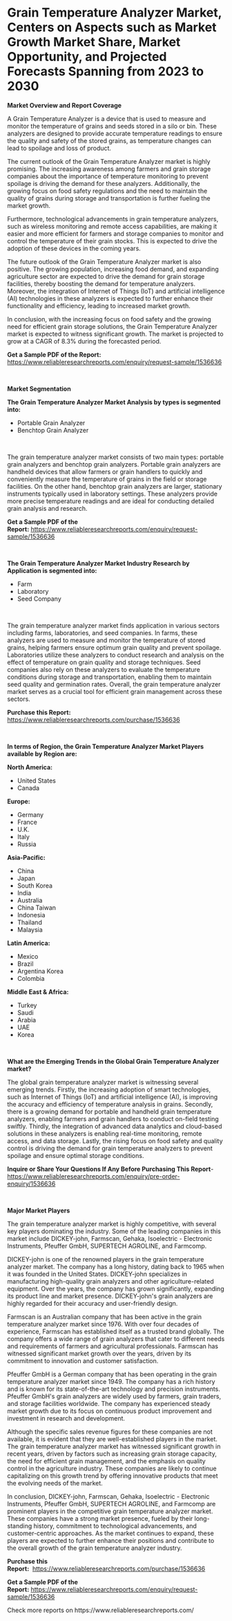 <p><h1>Grain Temperature Analyzer Market, Centers on Aspects such as Market Growth Market Share, Market Opportunity, and Projected Forecasts Spanning from 2023 to 2030</h1></p><p><strong>Market Overview and Report Coverage</strong></p>
<p><p>A Grain Temperature Analyzer is a device that is used to measure and monitor the temperature of grains and seeds stored in a silo or bin. These analyzers are designed to provide accurate temperature readings to ensure the quality and safety of the stored grains, as temperature changes can lead to spoilage and loss of product.</p><p>The current outlook of the Grain Temperature Analyzer market is highly promising. The increasing awareness among farmers and grain storage companies about the importance of temperature monitoring to prevent spoilage is driving the demand for these analyzers. Additionally, the growing focus on food safety regulations and the need to maintain the quality of grains during storage and transportation is further fueling the market growth.</p><p>Furthermore, technological advancements in grain temperature analyzers, such as wireless monitoring and remote access capabilities, are making it easier and more efficient for farmers and storage companies to monitor and control the temperature of their grain stocks. This is expected to drive the adoption of these devices in the coming years.</p><p>The future outlook of the Grain Temperature Analyzer market is also positive. The growing population, increasing food demand, and expanding agriculture sector are expected to drive the demand for grain storage facilities, thereby boosting the demand for temperature analyzers. Moreover, the integration of Internet of Things (IoT) and artificial intelligence (AI) technologies in these analyzers is expected to further enhance their functionality and efficiency, leading to increased market growth.</p><p>In conclusion, with the increasing focus on food safety and the growing need for efficient grain storage solutions, the Grain Temperature Analyzer market is expected to witness significant growth. The market is projected to grow at a CAGR of 8.3% during the forecasted period.</p></p>
<p><strong>Get a Sample PDF of the Report:</strong> <a href="https://www.reliableresearchreports.com/enquiry/request-sample/1536636">https://www.reliableresearchreports.com/enquiry/request-sample/1536636</a></p>
<p>&nbsp;</p>
<p><strong>Market Segmentation</strong></p>
<p><strong>The Grain Temperature Analyzer Market Analysis by types is segmented into:</strong></p>
<p><ul><li>Portable Grain Analyzer</li><li>Benchtop Grain Analyzer</li></ul></p>
<p>&nbsp;</p>
<p><p>The grain temperature analyzer market consists of two main types: portable grain analyzers and benchtop grain analyzers. Portable grain analyzers are handheld devices that allow farmers or grain handlers to quickly and conveniently measure the temperature of grains in the field or storage facilities. On the other hand, benchtop grain analyzers are larger, stationary instruments typically used in laboratory settings. These analyzers provide more precise temperature readings and are ideal for conducting detailed grain analysis and research.</p></p>
<p><strong>Get a Sample PDF of the Report:</strong>&nbsp;<a href="https://www.reliableresearchreports.com/enquiry/request-sample/1536636">https://www.reliableresearchreports.com/enquiry/request-sample/1536636</a></p>
<p>&nbsp;</p>
<p><strong>The Grain Temperature Analyzer Market Industry Research by Application is segmented into:</strong></p>
<p><ul><li>Farm</li><li>Laboratory</li><li>Seed Company</li></ul></p>
<p>&nbsp;</p>
<p><p>The grain temperature analyzer market finds application in various sectors including farms, laboratories, and seed companies. In farms, these analyzers are used to measure and monitor the temperature of stored grains, helping farmers ensure optimum grain quality and prevent spoilage. Laboratories utilize these analyzers to conduct research and analysis on the effect of temperature on grain quality and storage techniques. Seed companies also rely on these analyzers to evaluate the temperature conditions during storage and transportation, enabling them to maintain seed quality and germination rates. Overall, the grain temperature analyzer market serves as a crucial tool for efficient grain management across these sectors.</p></p>
<p><strong>Purchase this Report:</strong>&nbsp; <a href="https://www.reliableresearchreports.com/purchase/1536636">https://www.reliableresearchreports.com/purchase/1536636</a></p>
<p>&nbsp;</p>
<p><strong>In terms of Region, the Grain Temperature Analyzer Market Players available by Region are:</strong></p>
<p>
    <p> <strong> North America: </strong>
        <ul>
            <li>United States</li>
            <li>Canada</li>
        </ul>
        </p> 
    <p> <strong> Europe: </strong>
        <ul>
            <li>Germany</li>
            <li>France</li>
            <li>U.K.</li>
            <li>Italy</li>
            <li>Russia</li>
        </ul>
        </p> 
    <p> <strong> Asia-Pacific: </strong>
        <ul>
            <li>China</li>
            <li>Japan</li>
            <li>South Korea</li>
            <li>India</li>
            <li>Australia</li>
            <li>China Taiwan</li>
            <li>Indonesia</li>
            <li>Thailand</li>
            <li>Malaysia</li>
        </ul>
        </p> 
    <p> <strong> Latin America: </strong>
        <ul>
            <li>Mexico</li>
            <li>Brazil</li>
            <li>Argentina Korea</li>
            <li>Colombia</li>
        </ul>
        </p> 
    <p> <strong> Middle East & Africa: </strong>
        <ul>
            <li>Turkey</li>
            <li>Saudi</li>
            <li>Arabia</li>
            <li>UAE</li>
            <li>Korea</li>
        </ul>
    </p>
    </p>
<p>&nbsp;</p>
<p><strong>What are the Emerging Trends in the Global Grain Temperature Analyzer market?</strong></p>
<p><p>The global grain temperature analyzer market is witnessing several emerging trends. Firstly, the increasing adoption of smart technologies, such as Internet of Things (IoT) and artificial intelligence (AI), is improving the accuracy and efficiency of temperature analysis in grains. Secondly, there is a growing demand for portable and handheld grain temperature analyzers, enabling farmers and grain handlers to conduct on-field testing swiftly. Thirdly, the integration of advanced data analytics and cloud-based solutions in these analyzers is enabling real-time monitoring, remote access, and data storage. Lastly, the rising focus on food safety and quality control is driving the demand for grain temperature analyzers to prevent spoilage and ensure optimal storage conditions.</p></p>
<p><strong>Inquire or Share Your Questions If Any Before Purchasing This Report</strong>- <a href="https://www.reliableresearchreports.com/enquiry/pre-order-enquiry/1536636">https://www.reliableresearchreports.com/enquiry/pre-order-enquiry/1536636</a></p>
<p>&nbsp;</p>
<p><strong>Major Market Players</strong></p>
<p><p>The grain temperature analyzer market is highly competitive, with several key players dominating the industry. Some of the leading companies in this market include DICKEY-john, Farmscan, Gehaka, Isoelectric - Electronic Instruments, Pfeuffer GmbH, SUPERTECH AGROLINE, and Farmcomp.</p><p>DICKEY-john is one of the renowned players in the grain temperature analyzer market. The company has a long history, dating back to 1965 when it was founded in the United States. DICKEY-john specializes in manufacturing high-quality grain analyzers and other agriculture-related equipment. Over the years, the company has grown significantly, expanding its product line and market presence. DICKEY-john's grain analyzers are highly regarded for their accuracy and user-friendly design.</p><p>Farmscan is an Australian company that has been active in the grain temperature analyzer market since 1976. With over four decades of experience, Farmscan has established itself as a trusted brand globally. The company offers a wide range of grain analyzers that cater to different needs and requirements of farmers and agricultural professionals. Farmscan has witnessed significant market growth over the years, driven by its commitment to innovation and customer satisfaction.</p><p>Pfeuffer GmbH is a German company that has been operating in the grain temperature analyzer market since 1949. The company has a rich history and is known for its state-of-the-art technology and precision instruments. Pfeuffer GmbH's grain analyzers are widely used by farmers, grain traders, and storage facilities worldwide. The company has experienced steady market growth due to its focus on continuous product improvement and investment in research and development.</p><p>Although the specific sales revenue figures for these companies are not available, it is evident that they are well-established players in the market. The grain temperature analyzer market has witnessed significant growth in recent years, driven by factors such as increasing grain storage capacity, the need for efficient grain management, and the emphasis on quality control in the agriculture industry. These companies are likely to continue capitalizing on this growth trend by offering innovative products that meet the evolving needs of the market.</p><p>In conclusion, DICKEY-john, Farmscan, Gehaka, Isoelectric - Electronic Instruments, Pfeuffer GmbH, SUPERTECH AGROLINE, and Farmcomp are prominent players in the competitive grain temperature analyzer market. These companies have a strong market presence, fueled by their long-standing history, commitment to technological advancements, and customer-centric approaches. As the market continues to expand, these players are expected to further enhance their positions and contribute to the overall growth of the grain temperature analyzer industry.</p></p>
<p><strong>Purchase this Report:</strong>&nbsp;&nbsp;<a href="https://www.reliableresearchreports.com/purchase/1536636">https://www.reliableresearchreports.com/purchase/1536636</a></p>
<p></p>
<p><strong>Get a Sample PDF of the Report:</strong>&nbsp;<a href="https://www.reliableresearchreports.com/enquiry/request-sample/1536636">https://www.reliableresearchreports.com/enquiry/request-sample/1536636</a></p>
<p>Check more reports on https://www.reliableresearchreports.com/</p>